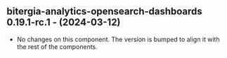   ## bitergia-analytics-opensearch-dashboards 0.19.1-rc.1 - (2024-03-12)
  
  * No changes on this component. The version is bumped to align it
    with the rest of the components.

